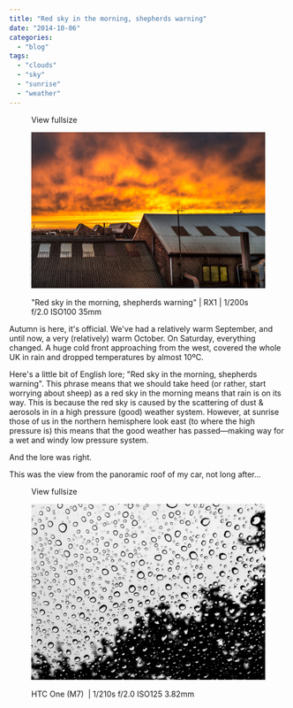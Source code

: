 ```yaml
---
title: "Red sky in the morning, shepherds warning"
date: "2014-10-06"
categories: 
  - "blog"
tags: 
  - "clouds"
  - "sky"
  - "sunrise"
  - "weather"
---
```


<figure>

View fullsize

!["Red sky in the morning, shepherds warning" | RX1 |&nbsp;1/200s f/2.0 ISO100 35mm](/assets/images/583f6-image-asset.jpeg)

<figcaption>



"Red sky in the morning, shepherds warning" | RX1 | 1/200s f/2.0 ISO100 35mm





</figcaption>



</figure>

Autumn is here, it's official. We've had a relatively warm September, and until now, a very (relatively) warm October. On Saturday, everything changed. A huge cold front approaching from the west, covered the whole UK in rain and dropped temperatures by almost 10ºC. 

Here's a little bit of English lore; "Red sky in the morning, shepherds warning". This phrase means that we should take heed (or rather, start worrying about sheep) as a red sky in the morning means that rain is on its way. This is because the red sky is caused by the scattering of dust & aerosols in in a high pressure (good) weather system. However, at sunrise those of us in the northern hemisphere look east (to where the high pressure is) this means that the good weather has passed—making way for a wet and windy low pressure system.

And the lore was right.

This was the view from the panoramic roof of my car, not long after...

<figure>

View fullsize

![HTC One (M7) &nbsp;|&nbsp;1/210s f/2.0 ISO125 3.82mm&nbsp;](/assets/images/43026-20140924-2014-09-2408.37.21-htcone.jpg)

<figcaption>



HTC One (M7)  | 1/210s f/2.0 ISO125 3.82mm 





</figcaption>



</figure>
